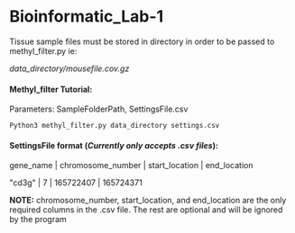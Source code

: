 # Bioinformatic_Lab-1

Tissue sample files must be stored in directory in order to be passed to methyl_filter.py ie:
  
  *data_directory/mousefile.cov.gz*

#### Methyl_filter Tutorial:
  Parameters: SampleFolderPath, SettingsFile.csv

  `Python3 methyl_filter.py data_directory settings.csv`

#### SettingsFile format (*Currently only accepts .csv files*):

gene_name | chromosome_number | start_location | end_location

"cd3g" | 7 | 165722407 | 165724371 

**NOTE:** chromosome_number, start_location, and end_location are the only required columns in the .csv file. The rest are optional and will be ignored by the program
